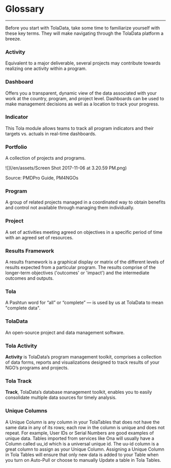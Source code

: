 # Glossary

---

Before you start with TolaData, take some time to familiarize yourself with these key terms. They will make navigating through the TolaData platform a breeze.

### Activity

Equivalent to a major deliverable, several projects may contribute towards realizing one activity within a program.

### Dashboard

Offers you a transparent, dynamic view of the data associated with your work at the country, program, and project level. Dashboards can be used to make management decisions as well as a location to track your progress.

### Indicator

This Tola module allows teams to track all program indicators and their targets vs. actuals in real-time dashboards.

### Portfolio

A collection of projects and programs.

![](/en/assets/Screen Shot 2017-11-06 at 3.20.59 PM.png)

Source: PMDPro Guide, PM4NGOs

### Program

A group of related projects managed in a coordinated way to obtain benefits and control not available through managing them individually.

### Project

A set of activities meeting agreed on objectives in a specific period of time with an agreed set of resources.

### Results Framework

A results framework is a graphical display or matrix of the different levels of results expected from a particular program. The results comprise of the longer-term objectives \('outcomes' or 'impact'\) and the intermediate outcomes and outputs.

### Tola

A Pashtun word for “all” or “complete” — is used by us at TolaData to mean "complete data".

### TolaData

An open-source project and data management software.

### Tola Activity

**Activity** is TolaData’s program management toolkit, comprises a collection of data forms, reports and visualizations designed to track results of your NGO’s programs and projects.

### Tola Track

**Track**, TolaData’s database management toolkit, enables you to easily consolidate multiple data sources for timely analysis.

### Unique Columns

A Unique Column is any column in your TolaTables that does not have the same data in any of its rows; each row in the column is unique and does not repeat.  For example, User IDs or Serial Numbers are good examples of unique data. Tables imported from services like Ona will usually have a Column called uu\_id which is a universal unique id. The uu-id column is a great column to assign as your Unique Column.  Assigning a Unique Column in Tola Tables will ensure that only new data is added to your Table when you turn on Auto-Pull or choose to manually Update a table in Tola Tables.



